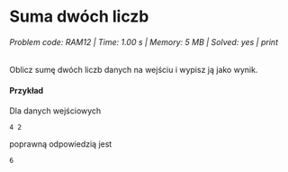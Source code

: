 # Suma dwóch liczb
###### Problem code: RAM12 \| Time: 1.00 s \| Memory: 5 MB \| Solved: yes \| print

Oblicz sumę dwóch liczb danych na wejściu i wypisz ją jako wynik.

#### Przykład
Dla danych wejściowych

```
4 2
```
poprawną odpowiedzią jest

```
6
```
